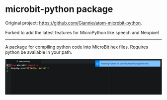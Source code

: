 # microbit-python package


Original project: https://github.com/Giannie/atom-microbit-python.

Forked to add the latest features for MicroPython like speech and Neopixel

---

A package for compiling python code into MicroBit hex files. Requires python be available in your path.

![A screenshot of your package](https://raw.githubusercontent.com/Giannie/atom-microbit-python/master/microbit-python-screenshot.png)
